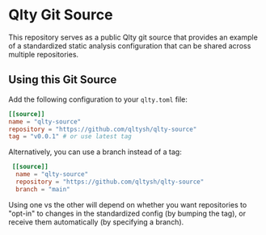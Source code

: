   # Qlty Git Source

  This repository serves as a public Qlty git source that provides an example of a standardized static analysis
  configuration that can be shared across multiple repositories.

  ## Using this Git Source

  Add the following configuration to your `qlty.toml` file:

  ```toml
  [[source]]
  name = "qlty-source"
  repository = "https://github.com/qltysh/qlty-source"
  tag = "v0.0.1" # or use latest tag
  ```

  Alternatively, you can use a branch instead of a tag:

```toml
 [[source]]
  name = "qlty-source"
  repository = "https://github.com/qltysh/qlty-source"
  branch = "main"
```

Using one vs the other will depend on whether you want repositories to "opt-in" to changes in the standardized config (by bumping the tag), or receive them automatically (by specifying a branch). 
